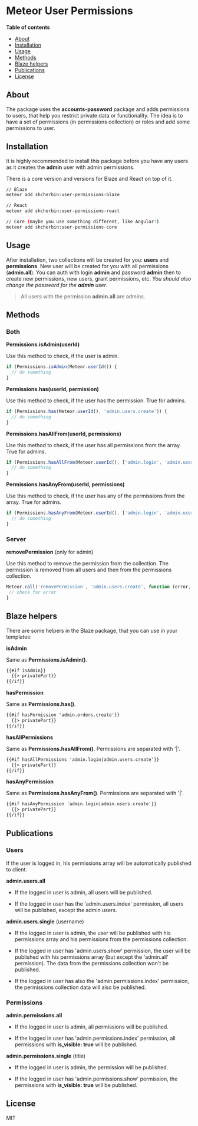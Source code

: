 # Meteor User Permissions

**Table of contents**

- [About](#about)
- [Installation](#installation)
- [Usage](#usage)
- [Methods](#methods)
- [Blaze helpers](#blaze-helpers)
- [Publications](#publications)
- [License](#license)

## About

The package uses the **accounts-password** package and adds permissions to users, that help you restrict private data or functionality. The idea is to have a set of permissions (in permissions collection) or roles and add some permissions to user.

## Installation

It is highly recommended to install this package before you have any users as it creates the **admin** user with admin permissions.

There is a core version and versions for Blaze and React on top of it.

```sh
// Blaze
meteor add shcherbin:user-permissions-blaze

// React
meteor add shcherbin:user-permissions-react

// Core (maybe you use something different, like Angular?)
meteor add shcherbin:user-permissions-core
```

## Usage

After installation, two collections will be created for you: **users** and **permissions**. New user will be created for you with all permissions (**admin.all**). You can auth with login **admin** and password **admin** then to create new permissions, new users, grant permissions, etc. *You should also change the password for the **admin** user*.

> All users with the permission **admin.all** are admins.

## Methods

### Both

**Permissions.isAdmin(userId)**

Use this method to check, if the user is admin.

```js
if (Permissions.isAdmin(Meteor.userId()) {
  // do something
}
```

**Permissions.has(userId, permission)**

Use this method to check, if the user has the permission. True for admins.

```js
if (Permissions.has(Meteor.userId(), 'admin.users.create')) {
  // do something
}
```

**Permissions.hasAllFrom(userId, permissions)**

Use this method to check, if the user has all permissions from the array. True for admins.

```js
if (Permissions.hasAllFrom(Meteor.userId(), ['admin.login', 'admin.users.create'])) {
  // do something
}
```

**Permissions.hasAnyFrom(userId, permissions)**

Use this method to check, if the user has any of the permissions from the array. True for admins.

```js
if (Permissions.hasAnyFrom(Meteor.userId(), ['admin.login', 'admin.users.create'])) {
  // do something
}
```

### Server

**removePermission** (only for admin)

Use this method to remove the permission from the collection. The permission is removed from all users and then from the permissions collection.

```js
Meteor.call('removePermission', 'admin.users.create', function (error, result) {
 // check for error
}
```

## Blaze helpers

There are some helpers in the Blaze package, that you can use in your templates:

**isAdmin**

Same as **Permissions.isAdmin()**.

```html
{{#if isAdmin}}
  {{> privatePart}}
{{/if}}
```

**hasPermission**

Same as **Permissions.has()**.

```html
{{#if hasPermission 'admin.orders.create'}}
  {{> privatePart}}
{{/if}}
```

**hasAllPermissions**

Same as **Permissions.hasAllFrom()**. Permissions are separated with '|'.

```html
{{#if hasAllPermissions 'admin.login|admin.users.create'}}
  {{> privatePart}}
{{/if}}
```

**hasAnyPermission**

Same as **Permissions.hasAnyFrom()**. Permissions are separated with '|'.

```html
{{#if hasAnyPermission 'admin.login|admin.users.create'}}
  {{> privatePart}}
{{/if}}
```

## Publications

### Users

If the user is logged in, his permissions array will be automatically published to client.

**admin.users.all**

- If the logged in user is admin, all users will be published.

- If the logged in user has the 'admin.users.index' permission, all users will be published, except the admin users.

**admin.users.single** (username)

- If the logged in user is admin, the user will be published with his permissions array and his permissions from the permissions collection.

- If the logged in user has 'admin.users.show' permission, the user will be published with his permissions array (but except the 'admin.all' permission). The data from the permissions collection won't be published.

- If the logged in user has also the 'admin.permissions.index' permission, the permissions collection data will also be published.

### Permissions

**admin.permissions.all**

- If the logged in user is admin, all permissions will be published.

- If the logged in user has 'admin.permissions.index' permission, all permissions with **is_visible: true** will be published.

**admin.permissions.single** (title)

- If the logged in user is admin, the permission will be published.

- If the logged in user has 'admin.permissions.show' permission, the permissions with **is_visible: true** will be published.

## License

MIT